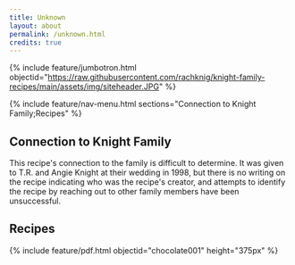```yaml
---
title: Unknown
layout: about
permalink: /unknown.html
credits: true
---
```


{% include feature/jumbotron.html objectid="https://raw.githubusercontent.com/rachknig/knight-family-recipes/main/assets/img/siteheader.JPG" %}

{% include feature/nav-menu.html sections="Connection to Knight Family;Recipes" %}

## Connection to Knight Family

This recipe's connection to the family is difficult to determine. It was given to T.R. and Angie Knight at their wedding in 1998, but there is no writing on the recipe indicating who was the recipe's creator, and attempts to identify the recipe by reaching out to other family members have been unsuccessful.

## Recipes

{% include feature/pdf.html objectid="chocolate001" height="375px" %}
